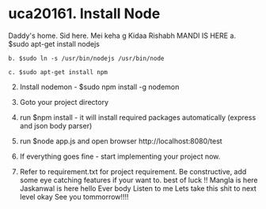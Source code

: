 # uca20161. Install Node
Daddy's home. Sid here.
Mei keha g Kidaa Rishabh
MANDI IS HERE
	a. $sudo apt-get install nodejs
	
	b. $sudo ln -s /usr/bin/nodejs /usr/bin/node
	
	c. $sudo apt-get install npm

2. Install nodemon - $sudo npm install -g nodemon

3. Goto your project directory

4. run $npm install   - it will install required packages automatically (express and json body parser)

5. run $node app.js and open browser http://localhost:8080/test 

6. If everything goes fine - start implementing your project now. 

7. Refer to requirement.txt for project requirement. Be constructive, add some eye catching features if your want to. best of luck !!
Mangla is here 
Jaskanwal is here
hello Ever body Listen to me Lets take this shit to next level okay See you tommorrow!!!!
